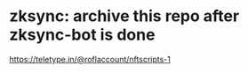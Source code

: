 # zksync: archive this repo after zksync-bot is done

https://teletype.in/@roflaccount/nftscripts-1
